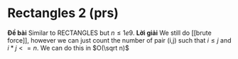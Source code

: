 # Rectangles 2 (prs)
**Đề bài**
Similar to RECTANGLES but $n\leq1e9$. 
**Lời giải**
We still do [[brute force]], however we can just count the number of pair (i,j) such that $i\leq j$ and $i*j<=n$. We can do this in $O(\sqrt n)$